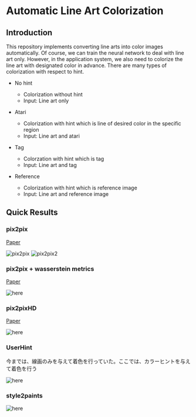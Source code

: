 # Automatic Line Art Colorization

## Introduction
This repository implements converting line arts into color images automatically. Of course, we can train the neural network to deal with line art only. However, in the application system, we also need to colorize the line art with designated color in advance. There are many types of colorization with respect to hint.

- No hint
  - Colorization without hint
  - Input: Line art only
  
- Atari
  - Colorization with hint which is line of desired color in the specific region
  - Input: Line art and atari
  
- Tag
  - Colorzation with hint which is tag
  - Input: Line art and tag
  
- Reference
  - Colorization with hint which is reference image 
  - Input: Line art and reference image

## Quick Results
### pix2pix
[Paper](https://arxiv.org/pdf/1611.07004.pdf)  

![pix2pix](https://github.com/SerialLain3170/Line-to-Color/blob/master/pix2pix/result.png)
![pix2pix2](https://github.com/SerialLain3170/Line-to-Color/blob/master/pix2pix/result2.png)

### pix2pix + wasserstein metrics
[Paper](https://arxiv.org/pdf/1808.03240v1.pdf)  

![here](https://github.com/SerialLain3170/Line-to-Color/blob/master/Wasserstein/result.png)

### pix2pixHD
[Paper](https://arxiv.org/pdf/1711.11585.pdf)

![here](https://github.com/SerialLain3170/Line-to-Color/blob/master/pix2pixHD/visualize_125.png)

### UserHint
今までは、線画のみを与えて着色を行っていた。ここでは、カラーヒントを与えて着色を行う

![here](https://github.com/SerialLain3170/Line-to-Color/blob/master/UserHint/example.png)

### style2paints
![here](https://github.com/SerialLain3170/Colorization/blob/master/style2paints/Result.png)
